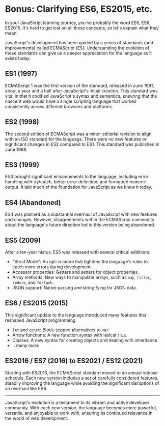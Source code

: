 # Bonus: Clarifying ES6, ES2015, etc.

In your JavaScript learning journey, you've probably the word ES5, ES6, ES2015. It's hard to get lost on all those concepts, so let's explain what they mean:

JavaScript's development has been guided by a series of standards (and improvements) called ECMAScript (ES). Understanding the evolution of these standards can give us a deeper appreciation for the language as it exists today.

## ES1 (1997)

ECMAScript 1 was the first version of the standard, released in June 1997, about a year and a half after JavaScript's initial creation. This standard was vital in that it codified JavaScript's syntax and semantics, ensuring that the nascent web would have a single scripting language that worked consistently across different browsers and platforms.

## ES2 (1998)

The second edition of ECMAScript was a minor editorial revision to align with an ISO standard for the language. There were no new features or significant changes in ES2 compared to ES1. This standard was published in June 1998.

## ES3 (1999)

ES3 brought significant enhancements to the language, including error handling with try/catch, better error definition, and formatted numeric output. It laid much of the foundation for JavaScript as we know it today.

## ES4 (Abandoned)

ES4 was planned as a substantial overhaul of JavaScript with new features and changes. However, disagreements within the ECMAScript community about the language's future direction led to this version being abandoned.

## ES5 (2009)

After a ten-year hiatus, ES5 was released with several critical additions:

- "Strict Mode": An opt-in mode that tightens the language's rules to catch more errors during development.
- Accessor properties: Getters and setters for object properties.
- Array methods: New ways to manipulate arrays, such as `map`, `filter`, `reduce`, and `forEach`.
- JSON support: Native parsing and stringifying for JSON data.

## ES6 / ES2015 (2015)

This significant update to the language introduced many features that reshaped JavaScript programming:

- `let` and `const`: Block-scoped alternatives to `var`.
- Arrow functions: A new function syntax with lexical `this`.
- Classes: A new syntax for creating objects and dealing with inheritance.
- .. many more

## ES2016 / ES7 (2016) to ES2021 / ES12 (2021)

Starting with ES2016, the ECMAScript standard moved to an annual release schedule. Each new version includes a set of carefully considered features, steadily improving the language while avoiding the significant disruptions of an overhaul like ES6.

---

JavaScript's evolution is a testament to its vibrant and active developer community. With each new version, the language becomes more powerful, versatile, and enjoyable to work with, ensuring its continued relevance in the world of web development.